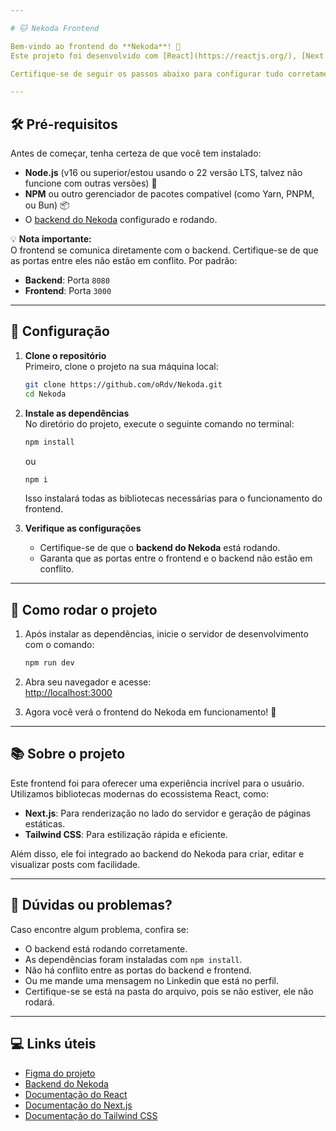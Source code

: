 ```yaml
---

# 🐱 Nekoda Frontend  

Bem-vindo ao frontend do **Nekoda**! 🌟  
Este projeto foi desenvolvido com [React](https://reactjs.org/), [Next.js](https://nextjs.org/), e estilizado com [Tailwind CSS](https://tailwindcss.com/). Ele complementa o [backend do Nekoda](https://github.com/seu-usuario/nekoda-backend), criando uma interface intuitiva e moderna para o usuário.  

Certifique-se de seguir os passos abaixo para configurar tudo corretamente. 🚀  

---
```


## 🛠️ Pré-requisitos  

Antes de começar, tenha certeza de que você tem instalado:  
- **Node.js** (v16 ou superior/estou usando o 22 versão LTS, talvez não funcione com outras versões) 🌳  
- **NPM** ou outro gerenciador de pacotes compatível (como Yarn, PNPM, ou Bun) 📦  
- O [backend do Nekoda](https://github.com/seu-usuario/nekoda-backend) configurado e rodando.  

💡 **Nota importante:**  
O frontend se comunica diretamente com o backend. Certifique-se de que as portas entre eles não estão em conflito. Por padrão:  
- **Backend**: Porta `8080`  
- **Frontend**: Porta `3000`  

---

## 🔧 Configuração  

1. **Clone o repositório**  
   Primeiro, clone o projeto na sua máquina local:  

   ```bash
   git clone https://github.com/oRdv/Nekoda.git
   cd Nekoda
   ```  

2. **Instale as dependências**  
   No diretório do projeto, execute o seguinte comando no terminal:  

   ```bash
   npm install
   ```
   ou
     ```bash
   npm i
   ```

   Isso instalará todas as bibliotecas necessárias para o funcionamento do frontend.  

4. **Verifique as configurações**  
   - Certifique-se de que o **backend do Nekoda** está rodando.  
   - Garanta que as portas entre o frontend e o backend não estão em conflito.  

---

## 🚀 Como rodar o projeto  

1. Após instalar as dependências, inicie o servidor de desenvolvimento com o comando:  

   ```bash
   npm run dev
   ```  

2. Abra seu navegador e acesse:  
   [http://localhost:3000](http://localhost:3000)  

3. Agora você verá o frontend do Nekoda em funcionamento! 🎉  

---

## 📚 Sobre o projeto  

Este frontend foi  para oferecer uma experiência incrível para o usuário. Utilizamos bibliotecas modernas do ecossistema React, como:  
- **Next.js**: Para renderização no lado do servidor e geração de páginas estáticas.  
- **Tailwind CSS**: Para estilização rápida e eficiente.  

Além disso, ele foi integrado ao backend do Nekoda para criar, editar e visualizar posts com facilidade.  

---

## 🤔 Dúvidas ou problemas?  

Caso encontre algum problema, confira se:  
- O backend está rodando corretamente.  
- As dependências foram instaladas com `npm install`.  
- Não há conflito entre as portas do backend e frontend.
- Ou me mande uma mensagem no Linkedin que está no perfil.
- Certifique-se se está na pasta do arquivo, pois se não estiver, ele não rodará.

---

## 💻 Links úteis  

- [Figma do projeto](https://www.figma.com/design/nhdLvVg5yMK7iBodzgKUKO/Untitled?node-id=0-1&t=MXuPlAnppIyo9n2p-1)
- [Backend do Nekoda](https://github.com/seu-usuario/nekoda-backend)  
- [Documentação do React](https://reactjs.org/docs/getting-started.html)  
- [Documentação do Next.js](https://nextjs.org/docs)  
- [Documentação do Tailwind CSS](https://tailwindcss.com/docs)  
